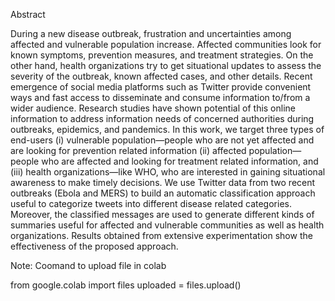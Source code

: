 Abstract


During a new disease outbreak, frustration and uncertainties among affected and vulnerable population increase. Affected
communities look for known symptoms, prevention measures, and treatment strategies. On the other hand, health
organizations try to get situational updates to assess the severity of the outbreak, known affected cases, and other details.
Recent emergence of social media platforms such as Twitter provide convenient ways and fast access to disseminate
and consume information to/from a wider audience. Research studies have shown potential of this online information to
address information needs of concerned authorities during outbreaks, epidemics, and pandemics. In this work, we target
three types of end-users (i) vulnerable population—people who are not yet affected and are looking for prevention related
information (ii) affected population—people who are affected and looking for treatment related information, and (iii) health
organizations—like WHO, who are interested in gaining situational awareness to make timely decisions. We use Twitter
data from two recent outbreaks (Ebola and MERS) to build an automatic classification approach useful to categorize
tweets into different disease related categories. Moreover, the classified messages are used to generate different kinds of
summaries useful for affected and vulnerable communities as well as health organizations. Results obtained from extensive
experimentation show the effectiveness of the proposed approach.


Note: Coomand to upload file in colab

from google.colab import files
uploaded = files.upload()

